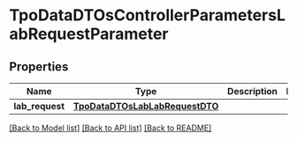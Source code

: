 # TpoDataDTOsControllerParametersLabRequestParameter

## Properties
Name | Type | Description | Notes
------------ | ------------- | ------------- | -------------
**lab_request** | [**TpoDataDTOsLabLabRequestDTO**](TpoDataDTOsLabLabRequestDTO.md) |  | 

[[Back to Model list]](../README.md#documentation-for-models) [[Back to API list]](../README.md#documentation-for-api-endpoints) [[Back to README]](../README.md)

